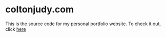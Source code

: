 # coltonjudy.com

This is the source code for my personal portfolio website. To check it out, click [here](https://coltonjudy.com/)

